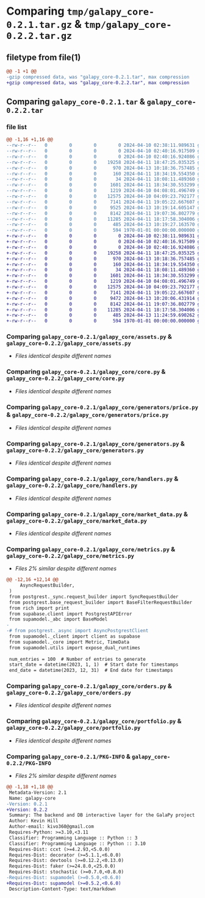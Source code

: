 # Comparing `tmp/galapy_core-0.2.1.tar.gz` & `tmp/galapy_core-0.2.2.tar.gz`

## filetype from file(1)

```diff
@@ -1 +1 @@
-gzip compressed data, was "galapy_core-0.2.1.tar", max compression
+gzip compressed data, was "galapy_core-0.2.2.tar", max compression
```

## Comparing `galapy_core-0.2.1.tar` & `galapy_core-0.2.2.tar`

### file list

```diff
@@ -1,16 +1,16 @@
--rw-r--r--   0        0        0        0 2024-04-10 02:38:11.989631 galapy_core-0.2.1/README.md
--rw-r--r--   0        0        0        0 2024-04-10 02:40:16.917509 galapy_core-0.2.1/galapy_core/__init__.py
--rw-r--r--   0        0        0        0 2024-04-10 02:40:16.924086 galapy_core-0.2.1/galapy_core/accounts.py
--rw-r--r--   0        0        0    19258 2024-04-11 18:47:25.035325 galapy_core-0.2.1/galapy_core/assets.py
--rw-r--r--   0        0        0      970 2024-04-13 10:18:36.757485 galapy_core-0.2.1/galapy_core/core.py
--rw-r--r--   0        0        0      160 2024-04-11 18:34:19.554350 galapy_core-0.2.1/galapy_core/generators/README.md
--rw-r--r--   0        0        0       34 2024-04-11 18:08:11.489360 galapy_core-0.2.1/galapy_core/generators/__init__.py
--rw-r--r--   0        0        0     1601 2024-04-11 18:34:30.553299 galapy_core-0.2.1/galapy_core/generators/price.py
--rw-r--r--   0        0        0     1219 2024-04-10 04:08:01.496749 galapy_core-0.2.1/galapy_core/generators.py
--rw-r--r--   0        0        0    12575 2024-04-10 04:09:23.792177 galapy_core-0.2.1/galapy_core/handlers.py
--rw-r--r--   0        0        0     7141 2024-04-11 19:05:22.667607 galapy_core-0.2.1/galapy_core/market_data.py
--rw-r--r--   0        0        0     9525 2024-04-13 10:19:14.605147 galapy_core-0.2.1/galapy_core/metrics.py
--rw-r--r--   0        0        0     8142 2024-04-11 19:07:36.802779 galapy_core-0.2.1/galapy_core/orders.py
--rw-r--r--   0        0        0    11285 2024-04-11 18:17:58.304006 galapy_core-0.2.1/galapy_core/portfolio.py
--rw-r--r--   0        0        0      485 2024-04-13 10:19:27.163570 galapy_core-0.2.1/pyproject.toml
--rw-r--r--   0        0        0      594 1970-01-01 00:00:00.000000 galapy_core-0.2.1/PKG-INFO
+-rw-r--r--   0        0        0        0 2024-04-10 02:38:11.989631 galapy_core-0.2.2/README.md
+-rw-r--r--   0        0        0        0 2024-04-10 02:40:16.917509 galapy_core-0.2.2/galapy_core/__init__.py
+-rw-r--r--   0        0        0        0 2024-04-10 02:40:16.924086 galapy_core-0.2.2/galapy_core/accounts.py
+-rw-r--r--   0        0        0    19258 2024-04-11 18:47:25.035325 galapy_core-0.2.2/galapy_core/assets.py
+-rw-r--r--   0        0        0      970 2024-04-13 10:18:36.757485 galapy_core-0.2.2/galapy_core/core.py
+-rw-r--r--   0        0        0      160 2024-04-11 18:34:19.554350 galapy_core-0.2.2/galapy_core/generators/README.md
+-rw-r--r--   0        0        0       34 2024-04-11 18:08:11.489360 galapy_core-0.2.2/galapy_core/generators/__init__.py
+-rw-r--r--   0        0        0     1601 2024-04-11 18:34:30.553299 galapy_core-0.2.2/galapy_core/generators/price.py
+-rw-r--r--   0        0        0     1219 2024-04-10 04:08:01.496749 galapy_core-0.2.2/galapy_core/generators.py
+-rw-r--r--   0        0        0    12575 2024-04-10 04:09:23.792177 galapy_core-0.2.2/galapy_core/handlers.py
+-rw-r--r--   0        0        0     7141 2024-04-11 19:05:22.667607 galapy_core-0.2.2/galapy_core/market_data.py
+-rw-r--r--   0        0        0     9472 2024-04-13 10:20:06.431914 galapy_core-0.2.2/galapy_core/metrics.py
+-rw-r--r--   0        0        0     8142 2024-04-11 19:07:36.802779 galapy_core-0.2.2/galapy_core/orders.py
+-rw-r--r--   0        0        0    11285 2024-04-11 18:17:58.304006 galapy_core-0.2.2/galapy_core/portfolio.py
+-rw-r--r--   0        0        0      485 2024-04-13 11:24:59.690262 galapy_core-0.2.2/pyproject.toml
+-rw-r--r--   0        0        0      594 1970-01-01 00:00:00.000000 galapy_core-0.2.2/PKG-INFO
```

### Comparing `galapy_core-0.2.1/galapy_core/assets.py` & `galapy_core-0.2.2/galapy_core/assets.py`

 * *Files identical despite different names*

### Comparing `galapy_core-0.2.1/galapy_core/core.py` & `galapy_core-0.2.2/galapy_core/core.py`

 * *Files identical despite different names*

### Comparing `galapy_core-0.2.1/galapy_core/generators/price.py` & `galapy_core-0.2.2/galapy_core/generators/price.py`

 * *Files identical despite different names*

### Comparing `galapy_core-0.2.1/galapy_core/generators.py` & `galapy_core-0.2.2/galapy_core/generators.py`

 * *Files identical despite different names*

### Comparing `galapy_core-0.2.1/galapy_core/handlers.py` & `galapy_core-0.2.2/galapy_core/handlers.py`

 * *Files identical despite different names*

### Comparing `galapy_core-0.2.1/galapy_core/market_data.py` & `galapy_core-0.2.2/galapy_core/market_data.py`

 * *Files identical despite different names*

### Comparing `galapy_core-0.2.1/galapy_core/metrics.py` & `galapy_core-0.2.2/galapy_core/metrics.py`

 * *Files 2% similar despite different names*

```diff
@@ -12,16 +12,14 @@
     AsyncRequestBuilder,
 )
 from postgrest._sync.request_builder import SyncRequestBuilder
 from postgrest.base_request_builder import BaseFilterRequestBuilder
 from rich import print
 from supabase.client import PostgrestAPIError
 from supamodel._abc import BaseModel
-
-# from postgrest._async import AsyncPostgrestClient
 from supamodel._client import client as supabase
 from supamodel._core import Metric, TimeData
 from supamodel.utils import expose_dual_runtimes
 
 num_entries = 100  # Number of entries to generate
 start_date = datetime(2023, 1, 1)  # Start date for timestamps
 end_date = datetime(2023, 12, 31)  # End date for timestamps
```

### Comparing `galapy_core-0.2.1/galapy_core/orders.py` & `galapy_core-0.2.2/galapy_core/orders.py`

 * *Files identical despite different names*

### Comparing `galapy_core-0.2.1/galapy_core/portfolio.py` & `galapy_core-0.2.2/galapy_core/portfolio.py`

 * *Files identical despite different names*

### Comparing `galapy_core-0.2.1/PKG-INFO` & `galapy_core-0.2.2/PKG-INFO`

 * *Files 2% similar despite different names*

```diff
@@ -1,18 +1,18 @@
 Metadata-Version: 2.1
 Name: galapy-core
-Version: 0.2.1
+Version: 0.2.2
 Summary: The backend and DB interactive layer for the GalaPy project
 Author: Kevin Hill
 Author-email: kivo360@gmail.com
 Requires-Python: >=3.10,<3.11
 Classifier: Programming Language :: Python :: 3
 Classifier: Programming Language :: Python :: 3.10
 Requires-Dist: ccxt (>=4.2.93,<5.0.0)
 Requires-Dist: decorator (>=5.1.1,<6.0.0)
 Requires-Dist: devtools (>=0.12.2,<0.13.0)
 Requires-Dist: faker (>=24.8.0,<25.0.0)
 Requires-Dist: stochastic (>=0.7.0,<0.8.0)
-Requires-Dist: supamodel (>=0.5.0,<0.6.0)
+Requires-Dist: supamodel (>=0.5.2,<0.6.0)
 Description-Content-Type: text/markdown
```

